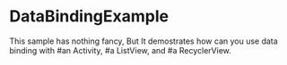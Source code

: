 # DataBindingExample

This sample has nothing fancy, But It demostrates how can you use data binding with 
#an Activity,
#a ListView, and 
#a RecyclerView. 
